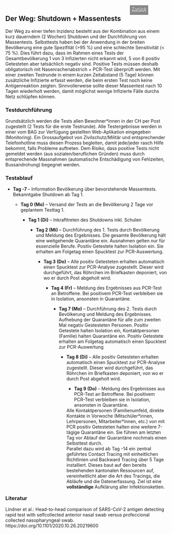 <html>
  <head>
    <title>Modul 1</title>
    <meta charset="utf-8" />
    <meta http-equiv="expires" content="0">
  <style>
 /* FONTS */
 @import url("https://fonts.googleapis.com/css?family=Open+Sans+Condensed:300,700");
</style>
  </head>
  <body>
 <div style="display:flex;"><h2>Der Weg: Shutdown + Massentests</h2> <div style="margin-left:2em;padding:3px 6px 0 6px;background-color:#888;color:#fff;font-weight:300;height:27px!important;"><a href="main" style="color:#fff;">Zurück</a></div></div>
    <div class="twocol">
    <div class="ntext">
      Der Weg zu einer tiefen Inzidenz besteht aus der Kombination aus einem kurz dauerndem (2 Wochen) Shutdown und der Durchführung von Massentests. Selbsttests haben bei der Anwendung in der breiten Bevölkerung eine gute Spezifität (>95 %) und eine schlechte Sensitivität (< 75 %). Dies führt dazu, dass im Rahmen eines Tests der Gesamtbevölkerung 1 von 3 Infizierten nicht erkannt wird, 5 von 6 positiv Getesteten aber tatsächlich negativ sind. Positive Tests müssen deshalb obligatorisch mit Nasenrachenabstrich + PCR-Test überprüft werden. Mit einer zweiten Testrunde in einem kurzen Zeitabstand (5 Tage) können zusätzliche Infizierte erfasst werden, die beim ersten Test noch keine Antigenreaktion zeigten. Sinnvollerweise sollte dieser Massentest nach 10 Tagen wiederholt werden, damit möglichst wenige Infizierte Fälle durchs Netz schlüpfen können.
    </div>
      <h3>Testdurchführung</h3>
     <div class="ntext"> Grundsätzlich werden die Tests allen Bewohner*innen in der CH per Post zugestellt (2 Tests für die erste Testrunde). Alle Testergebnisse werden in einer vom BAG zur Verfügung gestellten Web-Aplikation eingegeben (Monitoring). Ein Grossaufgebot von Zivilschutz/Militär und entsprechender Telefonhotline muss diesen Prozess begleiten, damit jede/jeder rasch Hilfe bekommt, falls Probleme auftreten. Dem Risiko, dass positive Tests nicht gemeldet werden (aus sozialen/beruflichen Gründen) muss durch entsprechende Massnahmen (automatische Entschädigung von Fehlzeiten, Bussandrohung) begegnet werden.
  </div>
      <h3>Testablauf</h3>
      <ul><li><strong>Tag -7 </strong> – Information Bevölkerung über bevorstehende Massentests. Bekanntgabe Shutdown ab Tag 1.</li>
      <ul><li><strong>Tag 0 (Mo)</strong> – Versand der Tests an die Bevölkerung 2 Tage vor geplantem Testtag 1.</li>
      <ul><li><strong>Tag 1 (Di)</strong> – Inkrafttreten des Shutdowns inkl. Schulen</li>
      <ul><li><strong>Tag 2 (Mi)</strong> – Durchführung des 1. Tests durch Bevölkerung und Meldung des Ergebnisses. Die gesamte Bevölkerung hält eine weitgehende Quarantäne ein. Ausnahmen gelten nur für essenzielle Berufe. Positiv Getestete halten Isolation ein. Sie erhalten am Folgetag einen Spucktest zur PCR-Auswertung. </li>
      <ul><li><strong>Tag 3 (Do)</strong> – Alle positiv Getesteten erhalten automatisch einen Spucktest zur PCR-Analyse zugestellt. Dieser wird durchgeführt, das Röhrchen im Briefkasten deponiert, von wo er durch Post abgeholt wird.</li>
     <ul><li><strong>Tag 4 (Fr)</strong> – Meldung des Ergebnisses aus PCR-Test an Betroffene. Bei positivem PCR-Test verbleiben sie in Isolation, ansonsten in Quarantäne.</li>
      <ul><li><strong>Tag 7 (Mo)</strong> – Durchführung des 2. Tests durch Bevölkerung und Meldung des Ergebnisses. Aufhebung der Quarantäne für alle zum zweiten Mal negativ Gestesteten Personen. Positiv Getestete halten Isolation ein, Kontaktpersonen (Familie) halten Quarantäne ein. Positiv Getestete erhalten am Folgetag automatisch einen Spucktest zur PCR-Auswertung</li>
      <ul><li><strong>Tag 8 (Di)</strong> – Alle positiv Getesteten erhalten automatisch einen Spucktest zur PCR-Analyse zugestellt. Dieser wird durchgeführt, das Röhrchen im Briefkasten deponiert, von wo er durch Post abgeholt wird.</li>
      <ul><li><strong>Tag 9 (Do)</strong> – Meldung des Ergebnisses aus PCR-Test an Betroffene. Bei positivem PCR-Test verbleiben sie in Isolation, ansonsten in Quarantäne.</li></ul>
<div class="ntext">Alle Kontaktpersonen (Familienumfeld, direkte Kontakte in Vorwoche (Mitschüler*innen, Lehrpersonen, Mitarbeiter*innen, etc.) von mit PCR positiv Getesteten halten eine weitere 7-tägige Quarantäne ein. Sie führen am letzten Tag vor Ablauf der Quarantäne nochmals einen Selbsttest durch.    
        </div>
        <div class="ntext">Parallel dazu wird ab Tag -14 ein zentral geführtes Contact Tracing mit einheitlichen Richtlinien und Backward Tracing über 5 Tage installiert. Dieses baut auf den bereits bestehenden kantonalen Ressourcen auf, vereinheitlicht aber die Art des Tracings, die Abläufe und die Datenerfassung. Ziel ist eine <strong>vollständige</strong> Aufklärung aller Infektionsketten.</div>
        </div>
<h3 style="margin-top:1em;">Literatur</h3>
<div class="ref" id="ref1">Lindner et al.: Head-to-head comparison of SARS-CoV-2 antigen detecting rapid test with selfcollected anterior nasal swab versus profeccional collected nasopharyngeal swab. https://doi.org/10.1101/2020.10.26.20219600</div>
